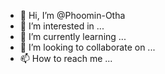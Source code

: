 - 👋 Hi, I’m @Phoomin-Otha
- 👀 I’m interested in ...
- 🌱 I’m currently learning ...
- 💞️ I’m looking to collaborate on ...
- 📫 How to reach me ...

<!---
Phoomin-Otha/Phoomin-Otha is a ✨ special ✨ repository because its `README.md` (this file) appears on your GitHub profile.
You can click the Preview link to take a look at your changes.
--->
